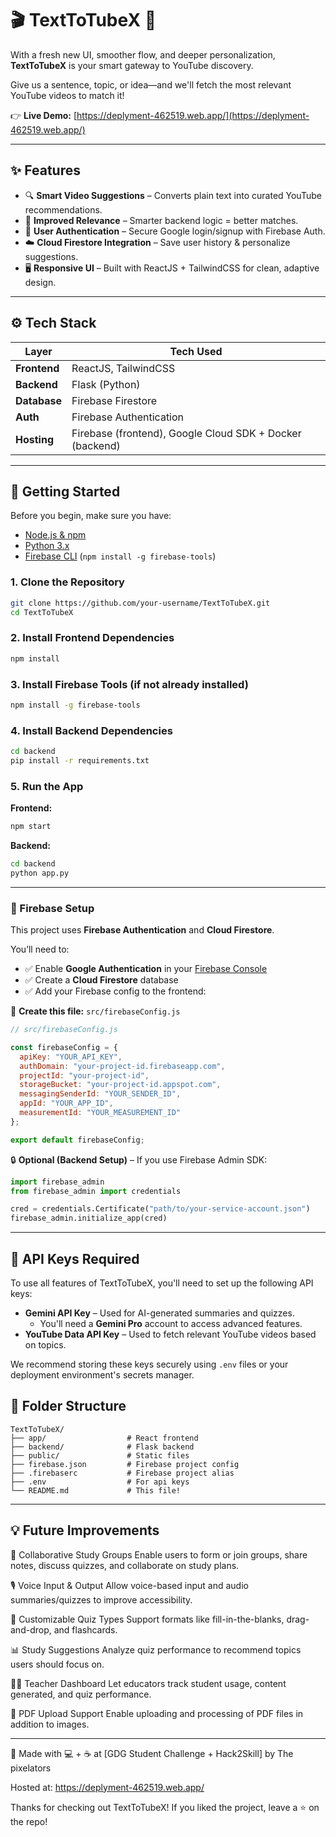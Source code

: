# 🎬 TextToTubeX 🚀  

With a fresh new UI, smoother flow, and deeper personalization, **TextToTubeX** is your smart gateway to YouTube discovery. 

Give us a sentence, topic, or idea—and we'll fetch the most relevant YouTube videos to match it!

👉 **Live Demo:** [https://deplyment-462519.web.app/](https://deplyment-462519.web.app/)

---

## ✨ Features

- 🔍 **Smart Video Suggestions** – Converts plain text into curated YouTube recommendations.
- 🧠 **Improved Relevance** – Smarter backend logic = better matches.
- 👤 **User Authentication** – Secure Google login/signup with Firebase Auth.
- ☁️ **Cloud Firestore Integration** – Save user history & personalize suggestions.
- 🖥 **Responsive UI** – Built with ReactJS + TailwindCSS for clean, adaptive design.

---

## ⚙️ Tech Stack

| Layer       | Tech Used                |
|-------------|--------------------------|
| **Frontend** | ReactJS, TailwindCSS     |
| **Backend**  | Flask (Python)           |
| **Database** | Firebase Firestore       |
| **Auth**     | Firebase Authentication  |
| **Hosting**  | Firebase (frontend), Google Cloud SDK + Docker (backend) |

---

## 🚀 Getting Started

Before you begin, make sure you have:

- [Node.js & npm](https://nodejs.org/)
- [Python 3.x](https://www.python.org/)
- [Firebase CLI](https://firebase.google.com/docs/cli) (`npm install -g firebase-tools`)

### 1. Clone the Repository
~~~bash
git clone https://github.com/your-username/TextToTubeX.git
cd TextToTubeX
~~~

### 2. Install Frontend Dependencies
~~~bash
npm install
~~~

### 3. Install Firebase Tools (if not already installed)
~~~bash
npm install -g firebase-tools
~~~

### 4. Install Backend Dependencies
~~~bash
cd backend
pip install -r requirements.txt
~~~

### 5. Run the App

**Frontend:**
~~~bash
npm start
~~~

**Backend:**
~~~bash
cd backend
python app.py
~~~

---

### 🔐 Firebase Setup

This project uses **Firebase Authentication** and **Cloud Firestore**.

You’ll need to:

- ✅ Enable **Google Authentication** in your [Firebase Console](https://console.firebase.google.com/)
- ✅ Create a **Cloud Firestore** database
- ✅ Add your Firebase config to the frontend:

📄 **Create this file:** `src/firebaseConfig.js`

~~~js
// src/firebaseConfig.js

const firebaseConfig = {
  apiKey: "YOUR_API_KEY",
  authDomain: "your-project-id.firebaseapp.com",
  projectId: "your-project-id",
  storageBucket: "your-project-id.appspot.com",
  messagingSenderId: "YOUR_SENDER_ID",
  appId: "YOUR_APP_ID",
  measurementId: "YOUR_MEASUREMENT_ID"
};

export default firebaseConfig;
~~~

🔒 **Optional (Backend Setup)** – If you use Firebase Admin SDK:

~~~python
import firebase_admin
from firebase_admin import credentials

cred = credentials.Certificate("path/to/your-service-account.json")
firebase_admin.initialize_app(cred)
~~~

---

## 🔑 API Keys Required
To use all features of TextToTubeX, you'll need to set up the following API keys:

- **Gemini API Key** – Used for AI-generated summaries and quizzes.
  - You'll need a **Gemini Pro** account to access advanced features.
- **YouTube Data API Key** – Used to fetch relevant YouTube videos based on topics.

We recommend storing these keys securely using `.env` files or your deployment environment's secrets manager.

## 📁 Folder Structure

~~~
TextToTubeX/
├── app/                  # React frontend
├── backend/              # Flask backend
├── public/               # Static files
├── firebase.json         # Firebase project config
├── .firebaserc           # Firebase project alias
├── .env                  # For api keys 
└── README.md             # This file!

~~~

---

## 💡 Future Improvements

🤝 Collaborative Study Groups
Enable users to form or join groups, share notes, discuss quizzes, and collaborate on study plans.

🎙️ Voice Input & Output
Allow voice-based input and audio summaries/quizzes to improve accessibility.

🧩 Customizable Quiz Types
Support formats like fill-in-the-blanks, drag-and-drop, and flashcards.

📊 Study Suggestions
Analyze quiz performance to recommend topics users should focus on.

👩‍🏫 Teacher Dashboard
Let educators track student usage, content generated, and quiz performance.

📄 PDF Upload Support
Enable uploading and processing of PDF files in addition to images.

---

🙌 Made with 💻 + ☕ at [GDG Student Challenge + Hack2Skill]  by The pixelators 

Hosted at: https://deplyment-462519.web.app/

Thanks for checking out TextToTubeX! If you liked the project, leave a ⭐ on the repo!
